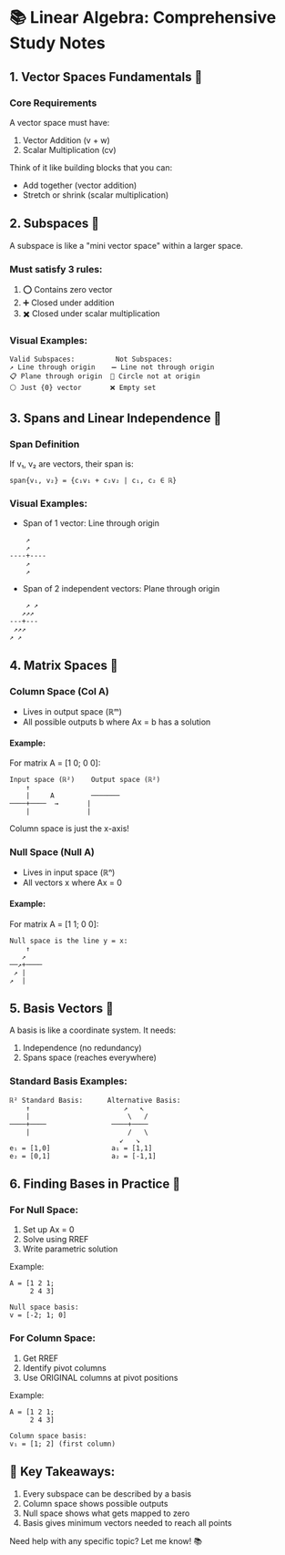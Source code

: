 # 📚 Linear Algebra: Comprehensive Study Notes

## 1. Vector Spaces Fundamentals 🔲

### Core Requirements
A vector space must have:
1. Vector Addition (v + w)
2. Scalar Multiplication (cv)

Think of it like building blocks that you can:
- Add together (vector addition)
- Stretch or shrink (scalar multiplication)

## 2. Subspaces 📐

A subspace is like a "mini vector space" within a larger space. 

### Must satisfy 3 rules:
1. ⭕ Contains zero vector
2. ➕ Closed under addition
3. ✖️ Closed under scalar multiplication

### Visual Examples:
```
Valid Subspaces:          Not Subspaces:
↗️ Line through origin    ➖ Line not through origin
📋 Plane through origin  🔵 Circle not at origin
⚪ Just {0} vector       ❌ Empty set
```

## 3. Spans and Linear Independence 🌟

### Span Definition
If v₁, v₂ are vectors, their span is:
```
span{v₁, v₂} = {c₁v₁ + c₂v₂ | c₁, c₂ ∈ ℝ}
```

### Visual Examples:
- Span of 1 vector: Line through origin
```
    ↗️
    ↗️
----+----
    ↗️
    ↗️
```

- Span of 2 independent vectors: Plane through origin
```
    ↗️ ↗️
   ↗️↗️↗️
---+---
 ↗️↗️↗️
↗️ ↗️
```

## 4. Matrix Spaces 🔲

### Column Space (Col A)
- Lives in output space (ℝᵐ)
- All possible outputs b where Ax = b has a solution

#### Example:
For matrix A = [1 0; 0 0]:
```
Input space (ℝ²)    Output space (ℝ²)
    ↑               
    |     A         ───────
────+────  →       |
    |              |
```
Column space is just the x-axis!

### Null Space (Null A)
- Lives in input space (ℝⁿ)
- All vectors x where Ax = 0

#### Example:
For matrix A = [1 1; 0 0]:
```
Null space is the line y = x:
    ↑
   ↗️
──↗️+────
 ↗️ |
↗️  |
```

## 5. Basis Vectors 📏

A basis is like a coordinate system. It needs:
1. Independence (no redundancy)
2. Spans space (reaches everywhere)

### Standard Basis Examples:
```
ℝ² Standard Basis:      Alternative Basis:
    ↑                       ↗️   ↖️
    |                        \   /
────+────                ────+────
    |                        /   \
                           ↙️   ↘️
e₁ = [1,0]               a₁ = [1,1]
e₂ = [0,1]               a₂ = [-1,1]
```

## 6. Finding Bases in Practice 📝

### For Null Space:
1. Set up Ax = 0
2. Solve using RREF
3. Write parametric solution

Example:
```
A = [1 2 1;
     2 4 3]

Null space basis:
v = [-2; 1; 0]
```

### For Column Space:
1. Get RREF
2. Identify pivot columns
3. Use ORIGINAL columns at pivot positions

Example:
```
A = [1 2 1;
     2 4 3]
     
Column space basis:
v₁ = [1; 2] (first column)
```

## 🎯 Key Takeaways:
1. Every subspace can be described by a basis
2. Column space shows possible outputs
3. Null space shows what gets mapped to zero
4. Basis gives minimum vectors needed to reach all points

Need help with any specific topic? Let me know! 📚
